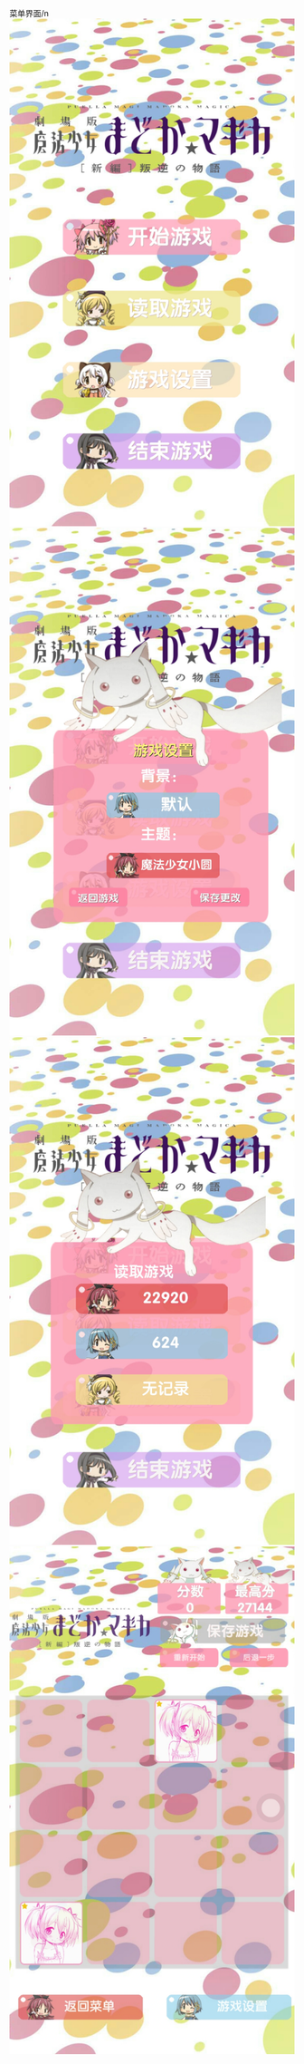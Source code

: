 菜单界面/n
![image](https://github.com/DumoeDss/Git/blob/master/Unity-NGUI_2048/n2048Preview1.jpg)
![image](https://github.com/DumoeDss/Git/blob/master/Unity-NGUI_2048/n2048Preview2.jpg)
![image](https://github.com/DumoeDss/Git/blob/master/Unity-NGUI_2048/n2048Preview3.jpg)
![image](https://github.com/DumoeDss/Git/blob/master/Unity-NGUI_2048/n2048Preview4.jpg)

